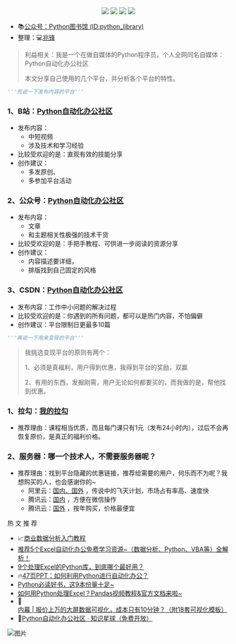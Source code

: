 <div align="center">
    <a href="https://github.com/zhaofeng092/python_auto_office"> <img src="https://badgen.net/badge/Github/%E7%A8%8B%E5%BA%8F%E5%91%98?icon=github&color=red"></a>
    <a href="http://t.cn/A6Gkrbzw"> <img src="https://badgen.net/badge/follow/%E5%85%AC%E4%BC%97%E5%8F%B7?icon=rss&color=green"></a>
    <a href="https://space.bilibili.com/259649365"> <img src="https://badgen.net/badge/pick/B%E7%AB%99?icon=dependabot&color=blue"></a>
    <a href="https://mp.weixin.qq.com/s/CadAaJUTUlXmTxJAjFUfPQ"> <img src="https://badgen.net/badge/join/%E4%BA%A4%E6%B5%81%E7%BE%A4?icon=atom&color=yellow"></a>
</div>



- 📚[公众号：Python图书馆 (ID:python_library)](https://mp.weixin.qq.com/mp/homepage?__biz=MzUzNTc5NjA4NQ==&hid=1&sn=9e32f47b7e4e3322713397334a06686e)
- 整理：💻[兆锋](http://mp.weixin.qq.com/s?__biz=MzI2Nzg5MjgyNg==&mid=2247485212&idx=2&sn=4ecc5c315092ca6fc47bdb0cebeaca75&chksm=eaf6a629dd812f3fcb1d57ca0d342bfb4d9a62b8232614e01c841a3ad73e46de13dd1b8051f7&scene=21#wechat_redirect)


> 利益相关：我是一个在做自媒体的Python程序员，个人全网同名自媒体：Python自动化办公社区
>
> 本文分享自己使用的几个平台，并分析各个平台的特性。 

```python
'''先说一下发布内容的平台'''
```

### 1、B站：[Python自动化办公社区](https://space.bilibili.com/259649365)

- 发布内容：
  - 中短视频
  - 涉及技术和学习经验
- 比较受欢迎的是：直观有效的技能分享
- 创作建议：
  - 多发原创、
  - 多参加平台活动

### 2、公众号：[Python自动化办公社区](http://t.cn/A6Gkrbzw)

- 发布内容：
  - 文章
  - 和主题相关性极强的技术干货
- 比较受欢迎的是：手把手教程、可供进一步阅读的资源分享
- 创作建议：
  - 内容描述要详细，
  - 排版找到自己固定的风格

### 3、CSDN：[Python自动化办公社区](https://blog.csdn.net/weixin_42321517?spm=1011.2124.3001.5343)

- 发布内容：工作中小问题的解决过程
- 比较受欢迎的是：你遇到的所有问题，都可以是热门内容，不怕偏僻
- 创作建议：平台限制日更最多10篇

```python
'''再说一下用来变现的平台'''
```

> 我挑选变现平台的原则有两个：
>
> 1、必须是真福利，用户得到优惠，我得到平台的奖励，双赢
>
> 2、有用的东西，发掘刚需，用户无论如何都要买的，而我做的是，帮他找到优惠。

### 1、拉勾：[我的拉勾](https://mp.weixin.qq.com/s/dUpSxPgTRMGTb5T7-Ya9Ow)

- 推荐理由：课程相当优质，而且每门课只有1元（发布24小时内），过后不会再恢复原价，是真正的福利价格。

### 2、服务器：哪一个技术人，不需要服务器呢？

- 推荐理由：找到平台隐藏的优惠链接，推荐给需要的用户，何乐而不为呢？我想购买的人，也会感谢你的~
  - 阿里云：[国内、国外](https://www.aliyun.com/activity/daily/bestoffer?userCode=t6duaoe1)  ，传说中的飞天计划，市场占有率高、速度快
  - 腾讯云：[国内](https://curl.qcloud.com/HBu2xulk) ，方便在微信操作
  - 腾讯云：[国外](https://curl.qcloud.com/rRyNNRRE) ，按年购买，价格最便宜



 热 文 推 荐 

- 📈[商业数据分析入门教程](https://mp.weixin.qq.com/s/rJVy8DLIdqdyjMPY1SHpag)
- [推荐5个Excel自动化办公免费学习资源~（数据分析、Python、VBA等）全解析！](https://mp.weixin.qq.com/s/4usm_fybBpIw3K6f6ceMSA)
- [9个处理Excel的Python库，到底哪个最好用？](https://mp.weixin.qq.com/s/wf0jN2TBObKiTrpQSKsyVw)
- 🔥[47页PPT：如何利用Python进行自动化办公？](https://mp.weixin.qq.com/s/k4opXSWsgjBGpu8aUVetSw)
- [Python必读好书，这9本份量十足~](https://mp.weixin.qq.com/s/5YTIsyGj0ut5JA8apddVbQ)
- [如何用Python处理Excel？Pandas视频教程&官方文档来啦~](https://mp.weixin.qq.com/s/v8GdZ1YpVSy-bwRZyo2n1g)
- 🚀[内幕 | 报价上万的大屏数据可视化，成本只有10分钟？（附18套可视化模板）](https://mp.weixin.qq.com/s/vyRPVdtDIKb6lu845BRhFA)
- 🚸[Python自动化办公社区 · 知识星球（免费开放）](https://mp.weixin.qq.com/s/PXNVFNsjAOgCmQ6QGalJPw)


![图片](https://img-blog.csdnimg.cn/img_convert/9f9ea5e5338cbbfda46b8230d5fcf21e.png)